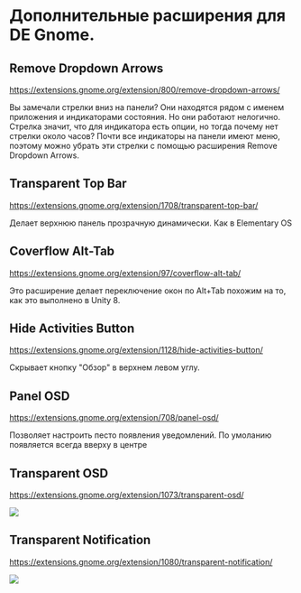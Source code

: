 # Дополнительные расширения для DE Gnome.

## Remove Dropdown Arrows
https://extensions.gnome.org/extension/800/remove-dropdown-arrows/

Вы замечали стрелки вниз на панели? Они находятся рядом с именем приложения и индикаторами состояния. Но они работают нелогично. Стрелка значит, что для индикатора есть опции, но тогда почему нет стрелки около часов? Почти все индикаторы на панели имеют меню, поэтому можно убрать эти стрелки с помощью расширения Remove Dropdown Arrows.


## Transparent Top Bar
https://extensions.gnome.org/extension/1708/transparent-top-bar/  

Делает верхнюю панель прозрачную динамически. Как в Elementary OS


## Coverflow Alt-Tab
https://extensions.gnome.org/extension/97/coverflow-alt-tab/  

Это расширение делает переключение окон по Alt+Tab похожим на то, как это выполнено в Unity 8.


## Hide Activities Button
https://extensions.gnome.org/extension/1128/hide-activities-button/  

Скрывает кнопку "Обзор" в верхнем левом углу.


## Panel OSD 
https://extensions.gnome.org/extension/708/panel-osd/  

Позволяет настроить песто появления уведомлений. По умоланию появляется всегда вверху в центре


## Transparent OSD
https://extensions.gnome.org/extension/1073/transparent-osd/

![](https://extensions.gnome.org/extension-data/screenshots/screenshot_1073_rqJmKuO.png)


## Transparent Notification

https://extensions.gnome.org/extension/1080/transparent-notification/

![](https://extensions.gnome.org/extension-data/screenshots/screenshot_1080_r8KE6VW.png)
